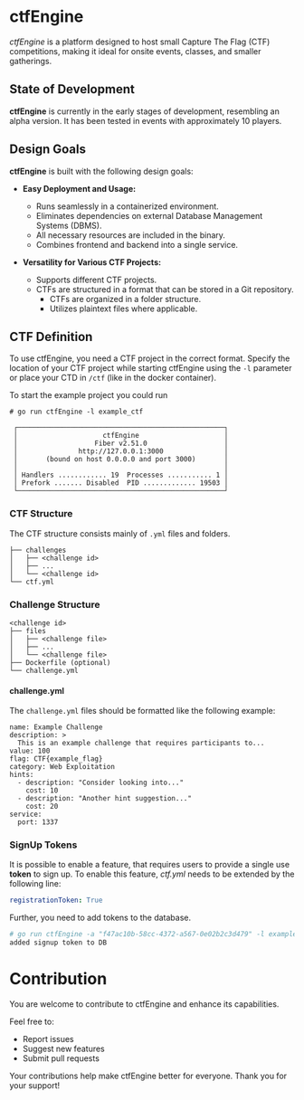 # ctfEngine

_ctfEngine_ is a platform designed to host small Capture The Flag (CTF) competitions, making it ideal for onsite events,
classes, and smaller gatherings.

## State of Development

**ctfEngine** is currently in the early stages of development, resembling an alpha version.
It has been tested in events with approximately 10 players.

## Design Goals

**ctfEngine** is built with the following design goals:

- **Easy Deployment and Usage:**
    - Runs seamlessly in a containerized environment.
    - Eliminates dependencies on external Database Management Systems (DBMS).
    - All necessary resources are included in the binary.
    - Combines frontend and backend into a single service.

- **Versatility for Various CTF Projects:**
    - Supports different CTF projects.
    - CTFs are structured in a format that can be stored in a Git repository.
        - CTFs are organized in a folder structure.
        - Utilizes plaintext files where applicable.

## CTF Definition

To use ctfEngine, you need a CTF project in the correct format.
Specify the location of your CTF project while starting ctfEngine using the 
`-l` parameter or place your CTD in `/ctf` (like in the docker container).

To start the example project you could run 
```(shell)
# go run ctfEngine -l example_ctf

 ┌───────────────────────────────────────────────────┐ 
 │                     ctfEngine                     │ 
 │                   Fiber v2.51.0                   │ 
 │               http://127.0.0.1:3000               │ 
 │       (bound on host 0.0.0.0 and port 3000)       │ 
 │                                                   │ 
 │ Handlers ............ 19  Processes ........... 1 │ 
 │ Prefork ....... Disabled  PID ............. 19503 │ 
 └───────────────────────────────────────────────────┘ 

```

### CTF Structure

The CTF structure consists mainly of `.yml` files and folders.

~~~
├── challenges
│   ├── <challenge id>
│   ├── ...
│   └── <challenge id>
└── ctf.yml
~~~

### Challenge Structure

~~~
<challenge id>
├── files
│   ├── <challenge file>
│   ├── ...
│   └── <challenge file>
├── Dockerfile (optional)
└── challenge.yml
~~~

#### challenge.yml

The `challenge.yml` files should be formatted like the following example:

```(yml)
name: Example Challenge
description: >
  This is an example challenge that requires participants to...
value: 100
flag: CTF{example_flag}
category: Web Exploitation
hints:
  - description: "Consider looking into..."
    cost: 10
  - description: "Another hint suggestion..."
    cost: 20
service:
  port: 1337
```

### SignUp Tokens
It is possible to enable a feature, that requires users to provide a single 
use __token__ to sign up.
To enable this feature, _ctf.yml_ needs to be extended by the following line:
```yaml
registrationToken: True
```

Further, you need to add tokens to the database.
```bash
# go run ctfEngine -a "f47ac10b-58cc-4372-a567-0e02b2c3d479" -l example_ctf
added signup token to DB
```

# Contribution

You are welcome to contribute to ctfEngine and enhance its capabilities.

Feel free to:

- Report issues
- Suggest new features
- Submit pull requests

Your contributions help make ctfEngine better for everyone. Thank you for your support!


